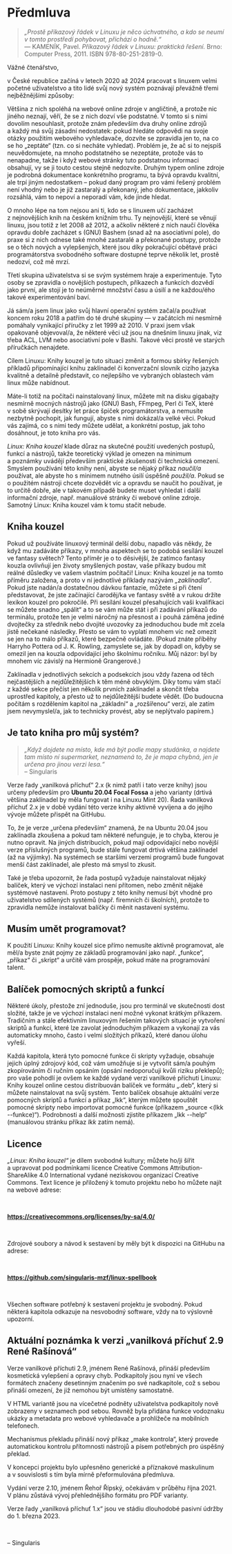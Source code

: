 <!--

Linux Kniha kouzel, předmluva
Copyright (c) 2019-2021 Singularis <singularis@volny.cz>

Toto dílo je dílem svobodné kultury; můžete ho šířit a modifikovat pod
podmínkami licence Creative Commons Attribution-ShareAlike 4.0 International
vydané neziskovou organizací Creative Commons. Text licence je přiložený
k tomuto projektu nebo ho můžete najít na webové adrese:

https://creativecommons.org/licenses/by-sa/4.0/

-->

# Předmluva

> *„Prostě příkazový řádek v Linuxu je něco úchvatného, a kdo se neumí v tomto prostředí pohybovat, přichází*
> *o hodně.“*<br>— KAMENÍK, Pavel. *Příkazový řádek v Linuxu: praktická řešení.* Brno: Computer Press, 2011. ISBN 978-80-251-2819-0.

<neodsadit>Vážné čtenářstvo,

v České republice začíná v letech 2020 až 2024 pracovat s linuxem
velmi početné uživatelstvo a tito lidé svůj nový systém poznávají převážně
třemi nejběžnějšími způsoby:

Většina z nich spoléhá na webové online zdroje v angličtině, a protože
nic jiného neznají, věří, že se z nich dozví vše podstatné. V tomto si
s nimi dovolím nesouhlasit, protože znám především dva druhy
online zdrojů a každý má svůj zásadní nedostatek: pokud hledáte
odpovědi na svoje otázky použitím webového vyhledavače,
dozvíte se zpravidla jen to, na co se ho „zeptáte“ (tzn. co si
necháte vyhledat). Problém je, že ač si to nejspíš neuvědomujete,
na mnoho podstatného se nezeptáte, protože vás to nenapadne,
takže i když webové stránky tuto podstatnou informaci obsahují,
vy se ji touto cestou stejně nedozvíte.
Druhým typem online zdroje je podrobná dokumentace konkrétního programu,
ta bývá opravdu kvalitní, ale trpí jiným nedostatkem – pokud daný program
pro vámi řešený problém není vhodný nebo je již zastaralý a překonaný,
jeho dokumentace, jakkoliv rozsáhlá, vám to nepoví a neporadí vám, kde jinde hledat.

O mnoho lépe na tom nejsou ani ti, kdo se s linuxem učí zacházet
z nejnovějších knih na českém knižním trhu. Ty nejnovější, které se věnují
linuxu, jsou totiž z let 2008 až 2012, a ačkoliv některé z nich naučí člověka
opravdu dobře zacházet s (GNU) Bashem (snad až na asociativní pole), do praxe si
z nich odnese také mnohé zastaralé a překonané postupy,
protože se o těch nových a vylepšených, které jsou díky pokračující obětavé
práci programátorstva svobodného software dostupné teprve několik let,
prostě nedozví, což mě mrzí.

Třetí skupina uživatelstva si se svým systémem hraje a experimentuje.
Tyto osoby se zpravidla o novějších postupech, příkazech a funkcích
dozvědí jako první, ale stojí je to neúměrné množství času a úsilí
a ne každou/ého takové experimentování baví.

Já sám/a jsem linux jako svůj hlavní operační systém začal/a používat
koncem roku 2018 a patřím do té druhé skupiny — v začátcích mi nesmírně pomáhaly
vynikající příručky z let 1999 až 2010. V praxi jsem však opakovaně objevoval/a,
že některé věci už jsou na dnešním linuxu jinak, viz třeba ACL, LVM
nebo asociativní pole v Bashi. Takové věci prostě ve starých příručkách nenajdete.

Cílem Linuxu: Knihy kouzel je tuto situaci změnit a formou
sbírky řešených příkladů připomínající knihu zaklínadel
či konverzační slovník cizího jazyka kvalitně a detailně představit,
co nejlepšího ve vybraných oblastech vám linux může nabídnout.

Máte-li totiž na počítači nainstalovaný linux, můžete mít na disku gigabajty
nesmírně mocných nástrojů jako (GNU) Bash, FFmpeg, Perl či TeX, které v sobě
skrývají desítky let práce špiček programátorstva, a nemusíte nezbytně pochopit,
jak fungují, abyste s nimi dokázal/a velké věci. Pokud vás zajímá,
co s nimi tedy můžete udělat, a konkrétní postup, jak toho dosáhnout,
je toto kniha pro vás.

*Linux: Kniha kouzel* klade důraz na skutečné použití uvedených postupů,
funkcí a nástrojů, takže teoretický výklad je omezen na minimum
a poznámky uvádějí především praktické zkušenosti či technická omezení.
Smyslem používání této knihy není, abyste se nějaký příkaz *naučil/a* používat,
ale abyste ho s minimem nutného úsilí úspěšně *použil/a*.
Pokud se o použitém nástroji chcete dozvědět víc a opravdu se
naučit ho používat, je to určitě dobře, ale v takovém případě
budete muset vyhledat i další informační zdroje, např. manuálové stránky
či webové online zdroje. Samotný Linux: Kniha kouzel vám k tomu stačit nebude.

## Kniha kouzel

Pokud už používáte linuxový terminál delší dobu, napadlo vás někdy,
že když mu zadáváte příkazy, v mnoha aspektech se to podobá sesílání kouzel
ve fantasy světech? Tento příměr je o to děsivější, že zatímco fantasy kouzla
ovlivňují jen životy smyšlených postav, vaše příkazy budou mít reálné důsledky
ve vašem vlastním počítači! Linux: Kniha kouzel je na tomto příměru založena,
a proto v ní jednotlivé příklady nazývám *„zaklínadla“*. Pokud jste nadán/a
dostatečnou dávkou fantazie, můžete si při čtení představovat, že jste
začínající čaroděj/ka ve fantasy světě a v rukou držíte lexikon kouzel
pro pokročilé. Při sesílání kouzel přesahujících vaši kvalifikaci se můžete
snadno „spálit“ a to se vám může stát i při zadávání příkazů do terminálu,
protože ten je velmi náročný na přesnost a i pouhá záměna jediné dvojtečky
za středník nebo dvojité uvozovky za jednoduchou bude mít zcela jistě
nečekané následky. Přesto se vám to vyplatí mnohem víc než omezit se
jen na to málo příkazů, které bezpečně ovládáte. (Pokud znáte příběhy
Harryho Pottera od J. K. Rowling, zamyslete se, jak by dopadl on,
kdyby se omezil jen na kouzla odpovídající jeho školnímu ročníku.
Můj názor: byl by mnohem víc závislý na Hermioně Grangerové.)

Zaklínadla v jednotlivých sekcích a podsekcích jsou vždy řazena
od těch nejčastějších a nejdůležitějších k těm méně obvyklým.
Díky tomu vám stačí z každé sekce přečíst jen několik prvních zaklínadel
a skončit třeba uprostřed kapitoly, a přesto už to nejdůležitější budete vědět.
(Do budoucna počítám s rozdělením kapitol na „základní“ a „rozšířenou“ verzi,
ale zatím jsem nevymyslel/a, jak to technicky provést, aby se neplýtvalo papírem.)

## Je tato kniha pro můj systém?

> *„Když dojdete na místo, kde má být podle mapy studánka, a najdete tam místo ní supermarket, neznamená to, že je mapa chybná, jen je určena pro jinou verzi lesa.“*<br>– Singularis

Verze řady „vanilková příchuť“ 2.x (k nimž patří i tato verze knihy)
jsou určeny především pro **Ubuntu 20.04 Focal Fossa** a jeho varianty
(drtivá většina zaklínadel by měla fungovat i na Linuxu Mint 20).
Řada vanilková příchuť 2.x je v době vydání této verze knihy aktivně vyvíjena
a do jejího vývoje můžete přispět na GitHubu.

To, že je verze „určena především“ znamená, že na Ubuntu 20.04 jsou zaklínadla
zkoušena a pokud tam některé nefunguje, je to chyba, kterou je nutno opravit.
Na jiných distribucích, pokud mají odpovídající nebo novější verze
příslušných programů, bude stále fungovat drtivá většina zaklínadel
(až na výjimky). Na systémech se staršími verzemi programů bude fungovat
menší část zaklínadel, ale přesto má smysl to zkusit.

Také je třeba upozornit, že řada postupů vyžaduje nainstalovat nějaký
balíček, který ve výchozí instalaci není přítomen, nebo změnit nějaké
systémové nastavení. Proto postupy z této knihy nemusí být vhodné
pro uživatelstvo sdílených systémů (např. firemních či školních),
protože to zpravidla nemůže instalovat balíčky či měnit nastavení systému.

<!--
Ačkoliv drtivá většina uvedených zaklínadel bude fungovat
(po doinstalaci příslušných balíčků) na většině aktivně vyvíjených
linuxových distribucích, především na Linuxu Mint,
svobodný software se neustále prudce vyvíjí a každá nová verze
každého programu přináší změny, které je potřeba reflektovat.

Ačkoliv drtivá většina uvedených zaklínadel bude bez problémů fungovat i na mnoha
jiných současných linuxových distribucích, především na Linuxu Mint
(začátečnictvu nedoporučuji pokoušet Debian, kde může být jejich zprovoznění obtížnější),
vztáhnout verzi knihy na konkrétní verzi konkrétní distribuce je nutné,
protože linuxové programy se prudce vyvíjejí, a co v jedné jejich verzi funguje,
v příští již může fungovat jinak.
-->

## Musím umět programovat?

K použití Linuxu: Knihy kouzel sice přímo nemusíte aktivně programovat,
ale měl/a byste znát pojmy ze základů programování jako např. „funkce“, „příkaz“
či „skript“ a určitě vám prospěje, pokud máte na programování talent.

## Balíček pomocných skriptů a funkcí

Některé úkoly, přestože zní jednoduše, jsou pro terminál ve skutečnosti dost složité,
takže je ve výchozí instalaci není možné vykonat krátkým příkazem. Tradičním a stále
efektivním linuxovým řešením takových situací je vytvoření skriptů a funkcí,
které lze zavolat jednoduchým příkazem a vykonají za vás automaticky mnoho,
často i velmi složitých příkazů, které danou úlohu vyřeší.

Každá kapitola, která tyto pomocné funkce či skripty vyžaduje, obsahuje jejich
úplný zdrojový kód, což vám umožňuje si je vytvořit sám/a pouhým zkopírováním
či ručním opsáním (opsání nedoporučuji kvůli riziku překlepů);
pro vaše pohodlí je ovšem ke každé vydané verzi vanilkové příchuti
Linuxu: Knihy kouzel online cestou distribuován balíček ve formátu „.deb“,
který si můžete nainstalovat na svůj systém.
Tento balíček obsahuje aktuální verze pomocných skriptů a funkcí
a příkaz „lkk“, kterým můžete spouštět pomocné skripty nebo importovat
pomocné funkce (příkazem „source &lt;(lkk \-\-funkce)“).
Podrobnosti a další možnosti zjistíte příkazem „lkk \-\-help“
(manuálovou stránku příkaz *lkk* zatím nemá).

## Licence

*„Linux: Kniha kouzel“* je dílem svobodné kultury; můžete ho/ji šířit a upravovat
pod podmínkami licence Creative Commons Attribution-ShareAlike 4.0 International
vydané neziskovou organizací Creative Commons. Text licence je přiložený
k tomuto projektu nebo ho můžete najít na webové adrese:

&nbsp;

<neodsadit>**https://creativecommons.org/licenses/by-sa/4.0/**

&nbsp;

<neodsadit>Zdrojové soubory a návod k sestavení by měly být k dispozici na GitHubu na adrese:

&nbsp;

<neodsadit>**https://github.com/singularis-mzf/linux-spellbook**

&nbsp;

<neodsadit>Všechen software potřebný k sestavení projektu je svobodný.
Pokud některá kapitola odkazuje na nesvobodný software, vždy na to výslovně upozorní.

<!--
Uživatele, který Linux: Knihu kouzel neprostudoval, poznáte např. takto:

* Používá příkaz „mount“ k vypsání připojených souborových systémů.
* Používá filtr „grep test.r“ a diví se, proč propustil řádku „tester.c“, když ta přece „test.r“ neobsahuje.
* Zkouší odstraňovat diakritiku příkazem „tr“ a pak se diví, proč příkaz „tr ž z“ ze vstupu „zdražil“ udělal „zdrazzil“ a ne „zdrazil“. A hlavně – neví, jak to udělat správně!
* Používá k vypsání hexadecimálně kódovaných znaků Unicode „echo -e“ a pak se diví, že je musí ručně kódovat do UTF-8.


* K vytváření archivů používá kryptické příkazové řádky jako „tar cvzf“.
* Myslí si, že příkaz „apt list gimp*“ vypíše seznam balíčků začínajících „gimp“ (v tomto případě se musí hlavně naučit pravidla odzvláštňování).
-->

## Aktuální poznámka k verzi „vanilková příchuť 2.9 René Rašínová“

Verze vanilkové příchuti 2.9, jménem René Rašínová, přináší
především kosmetická vylepšení a opravy chyb.
Podkapitoly jsou nyní ve všech formátech značeny desetinným značením
po své nadkapitole, což s sebou přináší omezení,
že již nemohou být umístěny samostatně.

V HTML variantě jsou na vícečetné podněty uživatelstva podkapitoly
nově zobrazeny v seznamech pod sebou. Rovněž byla přidána funkce
vodoznaku ukázky a metadata pro webové vyhledavače a prohlížeče
na mobilních telefonech.

<!--
- V HTML variantě...
- V PDF variantách...

- V kapitole *XY* přibyly ...
-->

Mechanismus překladu přináší nový příkaz „make kontrola“, který provede
automatickou kontrolu přítomnosti nástrojů a písem potřebných
pro úspěšný překlad.

V koncepci projektu bylo upřesněno generické a příznakové maskulinum
a v souvislosti s tím byla mírně přeformulována předmluva.

Vydání verze 2.10, jménem Řehoř Řípský, očekávám v průběhu října 2021.
V plánu zůstává vývoj přehlednějšího formátu pro PDF varianty.
<!--
V plánu mám především vývoj zcela nového (přehlednějšího) formátu pro PDF varianty a upřesnění pravidel genderové vyváženosti názvů osob v koncepci projektu.
-->

Verze řady „vanilková příchuť 1.x“ jsou ve stádiu dlouhodobé pasivní údržby do 1. března 2023.

&nbsp;

<neodsadit>– Singularis

